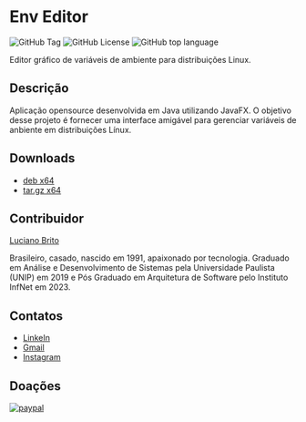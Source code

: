 # Env Editor

![GitHub Tag](https://img.shields.io/github/v/tag/lucianobritodev/EnvEditor)
![GitHub License](https://img.shields.io/github/license/lucianobritodev/EnvEditor)
![GitHub top language](https://img.shields.io/github/languages/top/lucianobritodev/EnvEditor)

Editor gráfico de variáveis de ambiente para distribuições Linux.


## Descrição

Aplicação opensource desenvolvida em Java utilizando JavaFX.
O objetivo desse projeto é fornecer uma interface amigável para gerenciar variáveis de anbiente em distribuições Línux.


## Downloads

- [deb x64](./dist/env-editor_v1.1.1_amd64.deb)
- [tar.gz x64](./dist/env-editor_v1.1.1_amd64.tar.gz)


## Contribuidor

[Luciano Brito](https://github.com/lucianobritodev)

Brasileiro, casado, nascido em 1991, apaixonado por tecnologia. Graduado em Análise e Desenvolvimento de Sistemas pela Universidade Paulista (UNIP) em 2019 e Pós Graduado em Arquitetura de Software pelo Instituto InfNet em 2023. 


## Contatos

- [LinkeIn](https://www.linkedin.com/in/luciano-brito-dev)
- [Gmail](mailto:lucianobrito.dev@gmail.com)
- [Instagram](https://www.instagram.com/lucianobrito.dev)


## Doações

[![paypal](https://www.paypalobjects.com/en_US/i/btn/btn_donateCC_LG.gif)](https://www.paypal.com/donate/?hosted_button_id=SX3L4N89M8ZRW)
